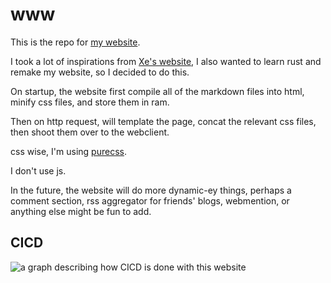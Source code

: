 # www

This is the repo for [my website](https://ericz.me).

I took a lot of inspirations from [Xe's website](https://xeiaso.net/talks/how-my-website-works), I also wanted to learn rust and remake my website, so I decided to do this.

On startup, the website first compile all of the markdown files into html, minify css files, and store them in ram.

Then on http request, will template the page, concat the relevant css files, then shoot them over to the webclient.

css wise, I'm using [purecss](https://purecss.io/).

I don't use js.

In the future, the website will do more dynamic-ey things, perhaps a comment section, rss aggregator for friends' blogs, webmention, or anything else might be fun to add.

## CICD

![a graph describing how CICD is done with this website](https://not-a.link/4AT2e5E.png)
